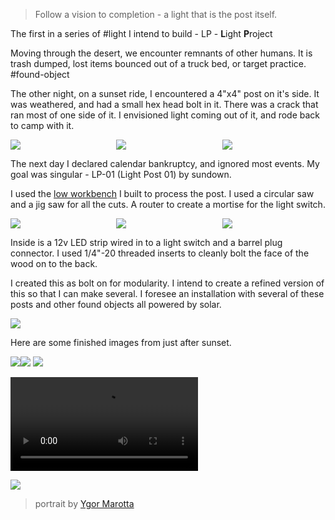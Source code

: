 > Follow a vision to completion - a light that is the post itself.

The first in a series of #light I intend to build - LP - **L**ight **P**roject

Moving through the desert, we encounter remnants of other humans. It is trash dumped, lost items bounced out of a truck bed, or target practice. #found-object

The other night, on a sunset ride, I encountered a 4"x4" post on it's side.  It was weathered, and had a small hex head bolt in it. There was a crack that ran most of one side of it. I envisioned light coming out of it, and rode back to camp with it.

<style>
.three p {
  display:grid; 
  grid-template-columns: 1fr 1fr 1fr;
  gap: 4px;
}

.three p img {
	aspect-ration: 1 / 1;
}
</style>
<div class="three">

![](../../public/attachments/1F9391C7-D9A2-40C3-9B99-BC54D7433D28_1_102_a.jpeg)
![](../../public/attachments/3F1D30F4-7E4F-4C71-AD8A-880549C2AB68_1_102_a.jpeg)
![](../../public/attachments/3FC74F40-FC42-4EAD-8DBC-80061FBCF692_1_102_a.jpeg)
</div>


The next day I declared calendar bankruptcy, and ignored most events. My goal was singular - LP-01 (Light Post 01) by sundown.

I used the [low workbench](low%20workbench) I built to process the post. I used a circular saw and a jig saw for all the cuts. A router to create a mortise for the light switch.

<div class="three">

![](../../public/attachments/IMG_2642-Large.jpeg)
![](../../public/attachments/IMG_2643-Large.jpeg)
![](../../public/attachments/IMG_2641-2-Large.jpeg)
</div>

Inside is a 12v LED strip wired in to a light switch and a barrel plug connector. I used 1/4"-20 threaded inserts to cleanly bolt the face of the wood on to the back.

I created this as bolt on for modularity. I intend to create a refined version of this so that I can make several. I foresee an installation with several of these posts and other found objects all powered by solar. 


![](../../public/attachments/E37E537D-926B-41EE-BE4F-C04A86F24CE1_1_105_c.jpeg)

Here are some finished images from just after sunset.

![](../../public/attachments/49B0D0EC-0844-4F51-AE28-B654E841531A_1_105_c.jpeg)![](../../public/attachments/1DAD0647-677C-4C03-8AFD-DB76981CADA0_1_105_c.jpeg)
![](../../public/attachments/6367CACB-52AC-4B22-8E86-093A3EE501A6_1_105_c.jpeg)

![](../../public/attachments/lp-01-demo.mp4)


![](../../public/attachments/DB7C56EB-C7D8-4554-BBE3-AA3000593BB9_1_105_c.jpeg)
> portrait by [Ygor Marotta](https://www.instagram.com/ygormarotta/?hl=en)


